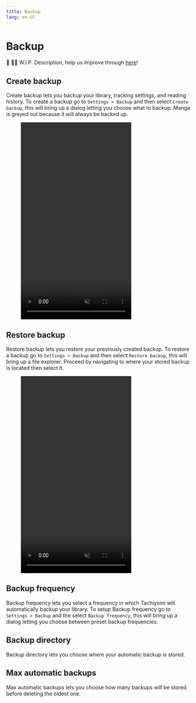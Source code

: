 ```yaml
---
title: Backup
lang: en-US
---
```


# Backup
:construction: :construction_worker_man: W.I.P. Description, help us improve through [here](https://github.com/tachiyomiorg/website/edit/master/src/help/guides/backup.md)!


## Create backup
Create backup lets you backup your library, tracking settings, and reading history. To create a backup go to `Settings > Backup` and then select `Create backup`, this will bring up a dialog letting you choose what to backup. Manga is greyed out because it will always be backed up.
<figure class="centered">
	<video autoplay crossorigin="use-credentials" height="534"
	  intrinsicsize="500x100" loading="lazy" loop="loop" muted="muted"
	  playsinline="playsinline" :poster="$withBase('/assets/media/createbackup.png')"
	  preload="none" width="300">
		<source :src="$withBase('/assets/media/createbackup.webm')" type="video/webm" />
		<source :src="$withBase('/assets/media/createbackup.mp4')" type="video/mp4" />
	</video>
</figure>

## Restore backup
Restore backup lets you restore your previously created backup. To restore a backup go to `Settings > Backup` and then select `Restore backup`, this will bring up a file explorer. Proceed by navigating to where your stored backup is located then select it.
<figure class="centered">
	<video autoplay crossorigin="use-credentials" height="534"
	  intrinsicsize="500x100" loading="lazy" loop="loop" muted="muted"
	  playsinline="playsinline" :poster="$withBase('/assets/media/restorebackup.png')"
	  preload="none" width="300">
		<source :src="$withBase('/assets/media/restorebackup.webm')" type="video/webm" />
		<source :src="$withBase('/assets/media/restorebackup.mp4')" type="video/mp4" />
	</video>
</figure>

## Backup frequency
Backup frequency lets you select a frequency in which Tachiyomi will automatically backup your library. To setup Backup frequency go to `Settings > Backup` and the select `Backup frequency`, this will bring up a dialog letting you choose between preset backup frequencies.

## Backup directory
Backup directory lets you choose where your automatic backup is stored.

## Max automatic backups
Max automatic backups lets you choose how many backups will be stored before deleting the oldest one.
